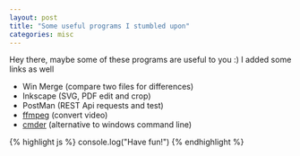 ```yaml
---
layout: post
title: "Some useful programs I stumbled upon"
categories: misc
---
```


Hey there, maybe some of these programs are useful to you :) I added some links as well

* Win Merge (compare two files for differences)
* Inkscape (SVG, PDF edit and crop)
* PostMan (REST Api requests and test)
* [ffmpeg](https://ffmpeg.org/) (convert video)
* [cmder](https://github.com/cmderdev/cmder) (alternative to windows command line)


{% highlight js %}
console.log("Have fun!")
{% endhighlight %}
